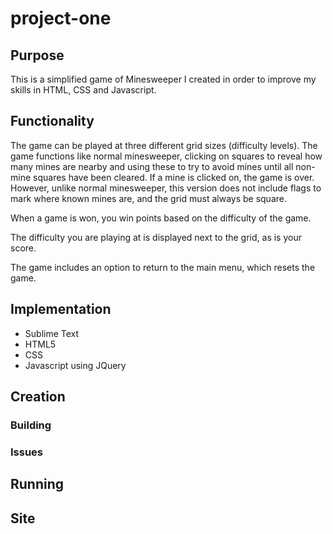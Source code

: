 # project-one

## Purpose

This is a simplified game of Minesweeper I created in order to improve my skills in HTML, CSS and Javascript.

## Functionality

The game can be played at three different grid sizes (difficulty levels). The game functions like normal minesweeper, clicking on squares to reveal how many mines are nearby and using these to try to avoid mines until all non-mine squares have been cleared. If a mine is clicked on, the game is over. However, unlike normal minesweeper, this version does not include flags to mark where known mines are, and the grid must always be square.

When a game is won, you win points based on the difficulty of the game.

The difficulty you are playing at is displayed next to the grid, as is your score.

The game includes an option to return to the main menu, which resets the game.

## Implementation

* Sublime Text
* HTML5
* CSS
* Javascript using JQuery

## Creation
### Building
### Issues
## Running
## Site
